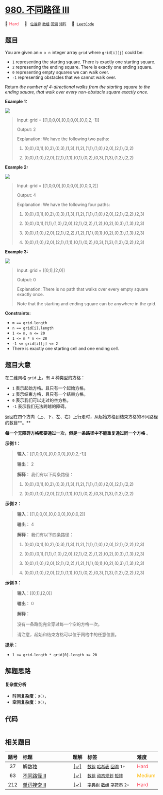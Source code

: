 # [980. 不同路径 III](https://leetcode.com/problems/unique-paths-iii)

🔴 <font color=#ff334b>Hard</font>&emsp; 🔖&ensp; [`位运算`](/outline/tag/bit-manipulation.md) [`数组`](/outline/tag/array.md) [`回溯`](/outline/tag/backtracking.md) [`矩阵`](/outline/tag/matrix.md)&emsp; 🔗&ensp;[`LeetCode`](https://leetcode.com/problems/unique-paths-iii)

## 题目

You are given an `m x n` integer array `grid` where `grid[i][j]` could be:

  * `1` representing the starting square. There is exactly one starting square.
  * `2` representing the ending square. There is exactly one ending square.
  * `0` representing empty squares we can walk over.
  * `-1` representing obstacles that we cannot walk over.

Return _the number of 4-directional walks from the starting square to the
ending square, that walk over every non-obstacle square exactly once_.



**Example 1:**

![](https://assets.leetcode.com/uploads/2021/08/02/lc-unique1.jpg)

> Input: grid = [[1,0,0,0],[0,0,0,0],[0,0,2,-1]]
> 
> Output: 2
> 
> Explanation: We have the following two paths: 
> 
> 1. (0,0),(0,1),(0,2),(0,3),(1,3),(1,2),(1,1),(1,0),(2,0),(2,1),(2,2)
> 
> 2. (0,0),(1,0),(2,0),(2,1),(1,1),(0,1),(0,2),(0,3),(1,3),(1,2),(2,2)

**Example 2:**

![](https://assets.leetcode.com/uploads/2021/08/02/lc-unique2.jpg)

> Input: grid = [[1,0,0,0],[0,0,0,0],[0,0,0,2]]
> 
> Output: 4
> 
> Explanation: We have the following four paths: 
> 
> 1. (0,0),(0,1),(0,2),(0,3),(1,3),(1,2),(1,1),(1,0),(2,0),(2,1),(2,2),(2,3)
> 
> 2. (0,0),(0,1),(1,1),(1,0),(2,0),(2,1),(2,2),(1,2),(0,2),(0,3),(1,3),(2,3)
> 
> 3. (0,0),(1,0),(2,0),(2,1),(2,2),(1,2),(1,1),(0,1),(0,2),(0,3),(1,3),(2,3)
> 
> 4. (0,0),(1,0),(2,0),(2,1),(1,1),(0,1),(0,2),(0,3),(1,3),(1,2),(2,2),(2,3)

**Example 3:**

![](https://assets.leetcode.com/uploads/2021/08/02/lc-unique3-.jpg)

> Input: grid = [[0,1],[2,0]]
> 
> Output: 0
> 
> Explanation: There is no path that walks over every empty square exactly once.
> 
> Note that the starting and ending square can be anywhere in the grid.

**Constraints:**

  * `m == grid.length`
  * `n == grid[i].length`
  * `1 <= m, n <= 20`
  * `1 <= m * n <= 20`
  * `-1 <= grid[i][j] <= 2`
  * There is exactly one starting cell and one ending cell.


## 题目大意

在二维网格 `grid` 上，有 4 种类型的方格：

  * `1` 表示起始方格。且只有一个起始方格。
  * `2` 表示结束方格，且只有一个结束方格。
  * `0` 表示我们可以走过的空方格。
  * `-1` 表示我们无法跨越的障碍。

返回在四个方向（上、下、左、右）上行走时，从起始方格到结束方格的不同路径的数目**。**

**每一个无障碍方格都要通过一次，但是一条路径中不能重复通过同一个方格** 。



**示例 1：**

> 
> 
> 
> 
> 
> **输入：**[[1,0,0,0],[0,0,0,0],[0,0,2,-1]]
> 
> **输出：** 2
> 
> **解释：** 我们有以下两条路径：
> 
> 1. (0,0),(0,1),(0,2),(0,3),(1,3),(1,2),(1,1),(1,0),(2,0),(2,1),(2,2)
> 
> 2. (0,0),(1,0),(2,0),(2,1),(1,1),(0,1),(0,2),(0,3),(1,3),(1,2),(2,2)

**示例 2：**

> 
> 
> 
> 
> 
> **输入：**[[1,0,0,0],[0,0,0,0],[0,0,0,2]]
> 
> **输出：** 4
> 
> **解释：** 我们有以下四条路径： 
> 
> 1. (0,0),(0,1),(0,2),(0,3),(1,3),(1,2),(1,1),(1,0),(2,0),(2,1),(2,2),(2,3)
> 
> 2. (0,0),(0,1),(1,1),(1,0),(2,0),(2,1),(2,2),(1,2),(0,2),(0,3),(1,3),(2,3)
> 
> 3. (0,0),(1,0),(2,0),(2,1),(2,2),(1,2),(1,1),(0,1),(0,2),(0,3),(1,3),(2,3)
> 
> 4. (0,0),(1,0),(2,0),(2,1),(1,1),(0,1),(0,2),(0,3),(1,3),(1,2),(2,2),(2,3)

**示例 3：**

> 
> 
> 
> 
> 
> **输入：**[[0,1],[2,0]]
> 
> **输出：** 0
> 
> **解释：**
> 
> 没有一条路能完全穿过每一个空的方格一次。
> 
> 请注意，起始和结束方格可以位于网格中的任意位置。
> 
> 



**提示：**

  * `1 <= grid.length * grid[0].length <= 20`


## 解题思路

#### 复杂度分析

- **时间复杂度**：`O()`，
- **空间复杂度**：`O()`，

## 代码

```javascript

```

## 相关题目

<!-- prettier-ignore -->
| 题号 | 标题 | 题解 | 标签 | 难度 |
| :------: | :------ | :------: | :------ | :------ |
| 37 | [解数独](https://leetcode.com/problems/sudoku-solver) | [[✓]](/problem/0037) |  [`数组`](/outline/tag/array.md) [`哈希表`](/outline/tag/hash-table.md) [`回溯`](/outline/tag/backtracking.md) `1+` | <font color=#ff334b>Hard</font> |
| 63 | [不同路径 II](https://leetcode.com/problems/unique-paths-ii) | [[✓]](/problem/0063) |  [`数组`](/outline/tag/array.md) [`动态规划`](/outline/tag/dynamic-programming.md) [`矩阵`](/outline/tag/matrix.md) | <font color=#ffb800>Medium</font> |
| 212 | [单词搜索 II](https://leetcode.com/problems/word-search-ii) | [[✓]](/problem/0212) |  [`字典树`](/outline/tag/trie.md) [`数组`](/outline/tag/array.md) [`字符串`](/outline/tag/string.md) `2+` | <font color=#ff334b>Hard</font> |

<style>
.blue {
    background-color: #096dd9;
    padding: 0.25rem 0.5rem;
    margin: 0;
    font-size: 0.85em;
    border-radius: 3px;
    color: white;
    font-weight: 500;
}
table th:first-of-type { width: 10%; }
table th:nth-of-type(2) { width: 35%; }
table th:nth-of-type(3) { width: 10%; }
table th:nth-of-type(4) { width: 35%; }
table th:nth-of-type(5) { width: 10%; }
</style>
